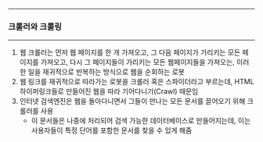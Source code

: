 -----
### 크롤러와 크롤링
-----
1. 웹 크롤러는 먼저 웹 페이지를 한 개 가져오고, 그 다음 페이지가 가리키는 모든 페이지를 가져오고, 다시 그 페이지들이 가리키는 모든 웹페이지들을 가져오는, 이러한 일을 재귀적으로 반복하는 방식으로 웹을 순회하는 로봇
2. 웹 링크를 재귀적으로 따라가는 로봇을 크롤러 혹은 스파이더라고 부르는데, HTML 하이퍼링크들로 만들어진 웹을 따라 기어다니기(Crawl) 때문임
3. 인터넷 검색엔진은 웹을 돌아다니면서 그들이 만나는 모든 문서를 끌어오기 위해 크롤러를 사용
   - 이 문서들은 나중에 처리되어 검색 가능한 데이터베이스로 만들어지는데, 이는 사용자들이 특정 단어를 포함한 문서를 찾을 수 있게 해줌
